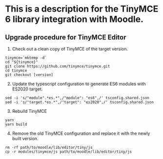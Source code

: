 # This is a description for the TinyMCE 6 library integration with Moodle.

## Upgrade procedure for TinyMCE Editor

1. Check out a clean copy of TinyMCE of the target version.

 ```
 tinymce=`mktemp -d`
 cd "${tinymce}"
 git clone https://github.com/tinymce/tinymce.git
 cd tinymce
 git checkout [version]
 ```

2. Update the typescript configuration to generate ES6 modules with ES2020 target.

 ```
 sed -i 's/"module".*es.*",/"module": "es6",/' tsconfig.shared.json
 sed -i 's/"target.*es.*",/"target": "es2020",/' tsconfig.shared.json
 ```

3. Rebuild TinyMCE

 ```
 yarn
 yarn build
 ```

4. Remove the old TinyMCE configuration and replace it with the newly built version.

 ```
 rm -rf path/to/moodle/lib/editor/tiny/js
 cp -r modules/tinymce/js path/to/moodle/lib/editor/tiny/js
 ```
